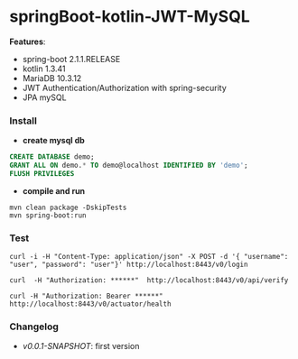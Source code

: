# springBoot-kotlin-JWT-MySQL

**Features**:
* spring-boot 2.1.1.RELEASE
* kotlin 1.3.41
* MariaDB 10.3.12
* JWT Authentication/Authorization with spring-security
* JPA mySQL


### Install

* **create mysql db**
```sql
CREATE DATABASE demo;
GRANT ALL ON demo.* TO demo@localhost IDENTIFIED BY 'demo';
FLUSH PRIVILEGES
```

* **compile and run**
```console
mvn clean package -DskipTests
mvn spring-boot:run
```

### Test
```console
curl -i -H "Content-Type: application/json" -X POST -d '{ "username": "user", "password": "user"}' http://localhost:8443/v0/login
```

```console
curl  -H "Authorization: ******"  http://localhost:8443/v0/api/verify
```

```console
curl -H "Authorization: Bearer ******" http://localhost:8443/v0/actuator/health
```

### Changelog

* _v0.0.1-SNAPSHOT_: first version
